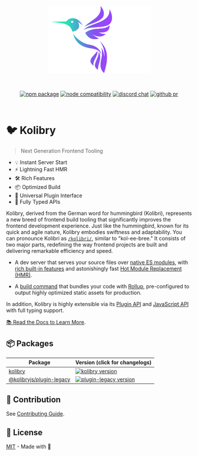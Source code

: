 <p align="center">
  <a href="https://kolibry.zip" target="_blank" rel="noopener noreferrer">
    <img width="280" src="./.github/assets/logo.svg" alt="Kolibry logo">
  </a>
</p>
<br/>
<p align="center">
  <a href="https://npmjs.com/package/kolibry"><img src="https://img.shields.io/npm/v/kolibry.svg?style=flat&colorA=18181B&colorB=14F195" alt="npm package"></a>
  <a href="https://nodejs.org/en/about/releases/"><img src="https://img.shields.io/node/v/kolibry.svg?style=flat&colorA=18181B&colorB=14F195" alt="node compatibility"></a>
  <a href="https://discord.kolibryjs.dev"><img src="https://img.shields.io/badge/chat-discord-dicord?style=flat&colorA=18181B&colorB=14F195&logo=discord" alt="discord chat"></a>
  <a href="https://discord.kolibryjs.dev"><img src="https://img.shields.io/badge/-Start%20New%20PR-github?style=flat&colorA=18181B&colorB=14F195&logo=github" alt="github pr"></a>
</p>
<br/>

# 🐦 Kolibry

> Next Generation Frontend Tooling

- 💡 Instant Server Start
- ⚡️ Lightning Fast HMR
- 🛠️ Rich Features
- 📦 Optimized Build
- 🔩 Universal Plugin Interface
- 🔑 Fully Typed APIs

Kolibry, derived from the German word for hummingbird (Kolibri), represents a new breed of frontend build tooling that significantly improves the frontend development experience. Just like the hummingbird, known for its quick and agile nature, Kolibry embodies swiftness and adaptability. You can pronounce Kolibri as [`/kolibri/`](https://cdn.jsdelivr.net/gh/kolibryjs/kolibry@main/docs/public/kolibri.mp3), similar to "kol-ee-bree." It consists of two major parts, redefining the way frontend projects are built and delivering remarkable efficiency and speed.

- A dev server that serves your source files over [native ES modules](https://developer.mozilla.org/en-US/docs/Web/JavaScript/Guide/Modules), with [rich built-in features](https://kolibry.zip/guide/features.html) and astonishingly fast [Hot Module Replacement (HMR)](https://kolibry.zip/guide/features.html#hot-module-replacement).

- A [build command](https://kolibry.zip/guide/build.html) that bundles your code with [Rollup](https://rollupjs.org), pre-configured to output highly optimized static assets for production.

In addition, Kolibry is highly extensible via its [Plugin API](https://kolibry.zip/guide/api-plugin.html) and [JavaScript API](https://kolibry.zip/guide/api-javascript.html) with full typing support.

[📚 Read the Docs to Learn More](https://kolibryjs.zip).

## 📦 Packages

| Package                                         | Version (click for changelogs)                                                                                                    |
| ----------------------------------------------- | :-------------------------------------------------------------------------------------------------------------------------------- |
| [kolibry](packages/kolibry)                           | [![kolibry version](https://img.shields.io/npm/v/kolibry.svg?label=%20&colorB=14F195)](packages/kolibry/CHANGELOG.md)                                    |
| [@kolibryjs/plugin-legacy](packages/plugin-legacy) | [![plugin-legacy version](https://img.shields.io/npm/v/@kolibryjs/plugin-legacy.svg?label=%20&colorB=14F195)](packages/plugin-legacy/CHANGELOG.md) |

## 🤝 Contribution

See [Contributing Guide](CONTRIBUTING.md).

## 📜 License

[MIT](./LICENSE) - Made with 💙
